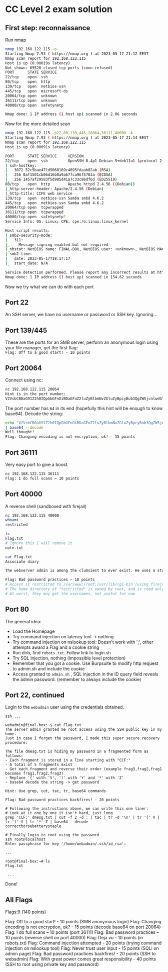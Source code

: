 # CC Level 2 exam solution

## First step: reconnaissance

Run nmap
```sh
nmap 192.168.122.115 -p-
Starting Nmap 7.93 ( https://nmap.org ) at 2023-05-17 21:12 EEST
Nmap scan report for 192.168.122.115
Host is up (0.00019s latency).
Not shown: 65528 closed tcp ports (conn-refused)
PORT      STATE SERVICE
22/tcp    open  ssh
80/tcp    open  http
139/tcp   open  netbios-ssn
445/tcp   open  microsoft-ds
20064/tcp open  unknown
36111/tcp open  unknown
40000/tcp open  safetynetp

Nmap done: 1 IP address (1 host up) scanned in 2.06 seconds
```

Now for the more detailed scan

```sh
nmap 192.168.122.115 -p22,80,139,445,20064,36111,40000 -A
Starting Nmap 7.93 ( https://nmap.org ) at 2023-05-17 21:14 EEST
Nmap scan report for 192.168.122.115
Host is up (0.00091s latency).

PORT      STATE SERVICE     VERSION
22/tcp    open  ssh         OpenSSH 8.4p1 Debian 5+deb11u1 (protocol 2.0)
| ssh-hostkey: 
|   3072 52c5bae471d5068169c4695fdaab82ab (RSA)
|   256 0af1501cb06d16b0a9a67fca96f5783a (ECDSA)
|_  256 1457af29583f5d905d41a7c33c86df6d (ED25519)
80/tcp    open  http        Apache httpd 2.4.56 ((Debian))
|_http-server-header: Apache/2.4.56 (Debian)
|_http-title: CCFE web service
139/tcp   open  netbios-ssn Samba smbd 4.6.2
445/tcp   open  netbios-ssn Samba smbd 4.6.2
20064/tcp open  tcpwrapped
36111/tcp open  tcpwrapped
40000/tcp open  safetynetp?
Service Info: OS: Linux; CPE: cpe:/o:linux:linux_kernel

Host script results:
| smb2-security-mode: 
|   311: 
|_    Message signing enabled but not required
|_nbstat: NetBIOS name: FINAL-BOX, NetBIOS user: <unknown>, NetBIOS MAC: 000000000000 (Xerox)
| smb2-time: 
|   date: 2023-05-17T18:17:17
|_  start_date: N/A

Service detection performed. Please report any incorrect results at https://nmap.org/submit/ .
Nmap done: 1 IP address (1 host up) scanned in 154.62 seconds
```

Now we try what we can do with each port

## Port 22

An SSH server, we have no username or password or SSH key. Ignoring...

## Port 139/445

These are the ports for an SMB server, perform an anonymous login using your file manager, get the first flag:<br>
`Flag: Off to a good start! - 10 points`

## Port 20064

Connect using nc:

```sh
nc 192.168.122.115 20064
Hint is in the port number: 
V2VsbCB0aG91Z2h0IQpGbGFnOiBDaGFuZ2luZyBlbmNvZGluZyBpcyBub3QgZW5jcnlwdGlvbiwgb2s/IC0gMTUgcG9pbnRz
```

The port number has `64` in its end (hopefully this hint will be enough to know base64). Decode the string:

```sh
echo "V2VsbCB0aG91Z2h0IQpGbGFnOiBDaGFuZ2luZyBlbmNvZGluZyBpcyBub3QgZW5jcnlwdGlvbiwgb2s/IC0gMTUgcG9pbnRz" \
| base64 --decode
Well thought!
Flag: Changing encoding is not encryption, ok? - 15 points
```

## Port 36111

Very easy port to give a boost.
```sh
nc 192.168.122.115 36111
Flag: I do full scans – 10 points
```

## Port 40000

A reverse shell (sandboxed with firejail)

```sh
nc 192.168.122.115 40000
whoami
restricted

ls
Flag.txt
# Ignore this I will remove it
note.txt

cat Flag.txt
Associate diary 

The webserver admin is among the clumsiest to ever exist. He uses a strong password but reuses it everywhere. 

Flag: Bad password practices – 10 points
# Access is restricted to /var/www;/root;/usr/lib/cgi-bin (using firejail) to protect the web application
# The home directory of "restricted" is owned by root, and is read only for the restricted user
# At worst, they may get the usernames, not useful for now
```

## Port 80

The general idea:

- Load the Homepage
- Try command injection on latency tool -> nothing
- Try command injection on nslookup tool: Doesn't work with ';', other attempts award a Flag and a cookie string
- Run dirb, find `robots.txt`. Follow link to login.sh
- Try SQL injection, nothing (impossible level protection)
- Remember that you got a cookie. Use Burpsuite to modify http request to admin.sh and include the cookie
- Access granted to `admin.sh` , SQL injection in the ID query field reveals the admin password. (remember to always include the cookie)

## Port 22, continued

Login to the `webadmin` user using the credentials obtained.

```
ssh ...

webadmin@final-box:~$ cat Flag.txt 
The server admin granted me root access using the SSH public key in my home.
Just in case I forget the password, I made this super secure recovery procedure:

The file dmesg.txt is hiding my password in a fragmented form as follows:
- Each fragment is stored in a line starting with "CCF:"
- A total of 5 fragments exist
- Get each fragment and reverse their order (example frag3,frag2,frag1 becomes frag1,frag2,frag3)
- Replace '{' with 'V', ')' with 'Y' and '*' with 'Z'
- base64 decode the string -> get password

Hint: Use grep, cut, tac, tr, base64 commands

Flag: Bad password practices backfires! - 20 points

# Following the instructions above, we can write this one liner:
# Look at it one by one it isn't hard, just long
grep 'CCF:' dmesg.txt | cut -f 2 -d : | tac | tr -d '\n' | tr '{' V | tr ')' Y | tr '*' Z | base64 --decode
correcthorsebatterystaple

# Finally login to root using the password
ssh root@localhost
Enter passphrase for key '/home/webadmin/.ssh/id_rsa': 

...

root@final-box:~# ls
Flag.txt

 ...
```

Done!

## All Flags

Flags:9 (140 points)

Flag: Off to a good start! - 10 points (SMB anonymous login)
Flag: Changing encoding is not encryption, ok? - 15 points (decode base64 on port 20064)
Flag: I do full scans – 10 points (port 36111)
Flag: Bad password practices – 10 points (reverse shell on port 40000)
Flag: Deja vu - 10 points (in robots.txt)
Flag: Command injection attempted - 20 points (trying command injection on nslookup tool)
Flag: Never trust user input - 15 points (SQLi on admin page)
Flag: Bad password practices backfires! - 20 points (SSH to webadmin)
Flag: With great power comes great responsibility - 40 points (SSH to root using private key and password)

